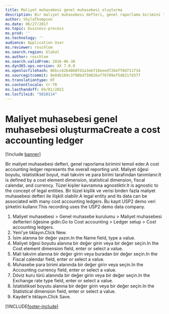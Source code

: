 ```yaml
---
title: Maliyet muhasebesi genel muhasebesi oluşturma
description: Bir maliyet muhasebesi defteri, genel raporlama birimini temsil eder.
author: ShylaThompson
ms.date: 06/27/2017
ms.topic: business-process
ms.prod: ''
ms.technology: ''
audience: Application User
ms.reviewer: roschlom
ms.search.region: Global
ms.author: roschlom
ms.search.validFrom: 2016-06-30
ms.dyn365.ops.version: AX 7.0.0
ms.openlocfilehash: 86bcc62b4868fd1a3ebf18eeedf264ff0d711f34
ms.sourcegitcommit: 0e8db169c3f90bd750826af76709ef5d621fd377
ms.translationtype: HT
ms.contentlocale: tr-TR
ms.lasthandoff: 04/01/2021
ms.locfileid: "5810114"
---
```

# <a name="create-a-cost-accounting-ledger"></a><span data-ttu-id="28a5f-103">Maliyet muhasebesi genel muhasebesi oluşturma</span><span class="sxs-lookup"><span data-stu-id="28a5f-103">Create a cost accounting ledger</span></span>

[!include [banner](../../includes/banner.md)]

<span data-ttu-id="28a5f-104">Bir maliyet muhasebesi defteri, genel raporlama birimini temsil eder.</span><span class="sxs-lookup"><span data-stu-id="28a5f-104">A cost accounting ledger represents the overall reporting unit.</span></span> <span data-ttu-id="28a5f-105">Maliyet öğesi boyutu, istatistiksel boyut, mali takvim ve para birimi tarafından tanımlanır.</span><span class="sxs-lookup"><span data-stu-id="28a5f-105">It is defined by a cost element dimension, statistical dimension, fiscal calendar, and currency.</span></span> <span data-ttu-id="28a5f-106">Tüzel kişiler kavramına agnostiktir.</span><span class="sxs-lookup"><span data-stu-id="28a5f-106">It is agnostic to the concept of legal entities.</span></span> <span data-ttu-id="28a5f-107">Bir tüzel kişilik ve verisi birden fazla maliyet muhasebesi defteri ile ilişkili olabilir.</span><span class="sxs-lookup"><span data-stu-id="28a5f-107">A legal entity and its data can be associated with many cost accounting ledgers.</span></span> <span data-ttu-id="28a5f-108">Bu kayıt USP2 demo veri şirketini kullanır.</span><span class="sxs-lookup"><span data-stu-id="28a5f-108">This recording uses the USP2 demo data company.</span></span>

1. <span data-ttu-id="28a5f-109">Maliyet muhasebesi > Genel muhasebe kurulumu > Maliyet muhasebesi defterleri öğesine gidin.</span><span class="sxs-lookup"><span data-stu-id="28a5f-109">Go to Cost accounting > Ledger setup > Cost accounting ledgers.</span></span>
2. <span data-ttu-id="28a5f-110">Yeni'ye tıklayın.</span><span class="sxs-lookup"><span data-stu-id="28a5f-110">Click New.</span></span>
3. <span data-ttu-id="28a5f-111">İsim alanına bir değer yazın.</span><span class="sxs-lookup"><span data-stu-id="28a5f-111">In the Name field, type a value.</span></span>
4. <span data-ttu-id="28a5f-112">Maliyet öğesi boyutu alanına bir değer girin veya bir değer seçin.</span><span class="sxs-lookup"><span data-stu-id="28a5f-112">In the Cost element dimension field, enter or select a value.</span></span>
5. <span data-ttu-id="28a5f-113">Mali takvim alanına bir değer girin veya buradan bir değer seçin.</span><span class="sxs-lookup"><span data-stu-id="28a5f-113">In the Fiscal calendar field, enter or select a value.</span></span>
6. <span data-ttu-id="28a5f-114">Muhasebe para birimi alanında bir değer girin veya seçin.</span><span class="sxs-lookup"><span data-stu-id="28a5f-114">In the Accounting currency field, enter or select a value.</span></span>
7. <span data-ttu-id="28a5f-115">Döviz kuru türü alanında bir değer girin veya bir değer seçin.</span><span class="sxs-lookup"><span data-stu-id="28a5f-115">In the Exchange rate type field, enter or select a value.</span></span>
8. <span data-ttu-id="28a5f-116">İstatistiksel boyutu alanına bir değer girin veya bir değer seçin.</span><span class="sxs-lookup"><span data-stu-id="28a5f-116">In the Statistical dimension field, enter or select a value.</span></span>
9. <span data-ttu-id="28a5f-117">Kaydet'e tıklayın.</span><span class="sxs-lookup"><span data-stu-id="28a5f-117">Click Save.</span></span>



[!INCLUDE[footer-include](../../../includes/footer-banner.md)]